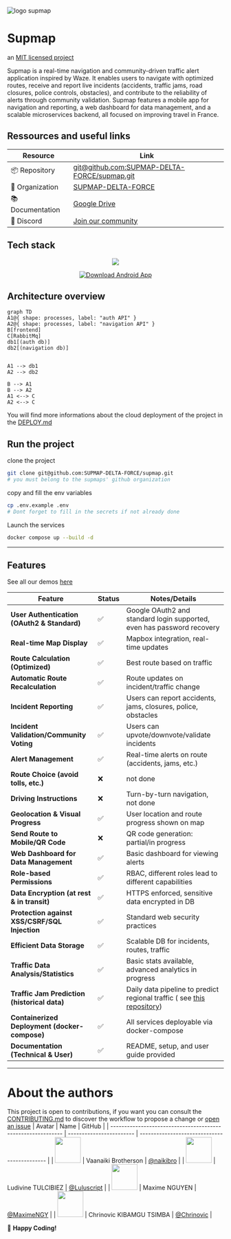 ![logo supmap](./docs/img/bg.gif)

# Supmap

an [MIT licensed project](./LICENSE)

Supmap is a real-time navigation and community-driven traffic alert application inspired by Waze. It enables users to navigate with optimized routes, receive and report live incidents (accidents, traffic jams, road closures, police controls, obstacles), and contribute to the reliability of alerts through community validation. Supmap features a mobile app for navigation and reporting, a web dashboard for data management, and a scalable microservices backend, all focused on improving travel in France.

## Ressources and useful links

| Resource         | Link                                                                                                 |
| ---------------- | ---------------------------------------------------------------------------------------------------- |
| 📦 Repository    | [git@github.com:SUPMAP-DELTA-FORCE/supmap.git](https://github.com/SUPMAP-DELTA-FORCE/supmap)         |
| 👥 Organization  | [SUPMAP-DELTA-FORCE](https://github.com/SUPMAP-DELTA-FORCE)                                          |
| 📚 Documentation | [Google Drive](https://drive.google.com/drive/folders/1zssof3ScdPpFf2q76ud1qlZG4JHQew-u?usp=sharing) |
| 💬 Discord       | [Join our community](https://discord.gg/8jjrztYUTZ)                                                  |

## Tech stack

<p align="center">
  <a href="https://skillicons.dev">
    <img src="https://skillicons.dev/icons?i=docker,nest,next,androidstudio,kotlin,postgres,rabbitmq" />
  </a>
</p>

<div align="center">
  <a href="https://k7hfcl3c2m0luhwe.public.blob.vercel-storage.com/app-release-KpHBqJCnulgGYCzUkNtPbpuHxwjdaW.apk">
    <img src="https://img.shields.io/badge/Download-Android_App-3DDC84?style=for-the-badge&logo=android&logoColor=white" alt="Download Android App"/>
  </a>
</div>

## Architecture overview

```mermaid
graph TD
A1@{ shape: processes, label: "auth API" }
A2@{ shape: processes, label: "navigation API" }
B[frontend]
C[RabbitMq]
db1[(auth db)]
db2[(navigation db)]


A1 --> db1
A2 --> db2

B --> A1
B --> A2
A1 <--> C
A2 <--> C
```

You will find more informations about the cloud deployment of the project in the [DEPLOY.md](./DEPLOY.md)

## Run the project

clone the project

```sh
git clone git@github.com:SUPMAP-DELTA-FORCE/supmap.git
# you must belong to the supmaps' github organization
```

copy and fill the env variables

```sh
cp .env.example .env
# Dont forget to fill in the secrets if not already done
```

Launch the services

```sh
docker compose up --build -d
```

---

## Features

See all our demos [here](https://www.youtube.com/playlist?list=PL1aKYgl1au6-A316Cm7tF_XKqPEY9m5qG)

| Feature                                       | Status | Notes/Details                                                                                         |
| --------------------------------------------- | ------ | ----------------------------------------------------------------------------------------------------- |
| **User Authentication (OAuth2 & Standard)**   | ✅     | Google OAuth2 and standard login supported, even has password recovery                                |
| **Real-time Map Display**                     | ✅     | Mapbox integration, real-time updates                                                                 |
| **Route Calculation (Optimized)**             | ✅     | Best route based on traffic                                                                           |
| **Automatic Route Recalculation**             | ✅     | Route updates on incident/traffic change                                                              |
| **Incident Reporting**                        | ✅     | Users can report accidents, jams, closures, police, obstacles                                         |
| **Incident Validation/Community Voting**      | ✅     | Users can upvote/downvote/validate incidents                                                          |
| **Alert Management**                          | ✅     | Real-time alerts on route (accidents, jams, etc.)                                                     |
| **Route Choice (avoid tolls, etc.)**          | ❌     | not done                                                                                              |
| **Driving Instructions**                      | ❌     | Turn-by-turn navigation, not done                                                                     |
| **Geolocation & Visual Progress**             | ✅     | User location and route progress shown on map                                                         |
| **Send Route to Mobile/QR Code**              | ❌     | QR code generation: partial/in progress                                                               |
| **Web Dashboard for Data Management**         | ✅     | Basic dashboard for viewing alerts                                                                    |
| **Role-based Permissions**                    | ✅     | RBAC, different roles lead to different capabilities                                                  |
| **Data Encryption (at rest & in transit)**    | ✅     | HTTPS enforced, sensitive data encrypted in DB                                                        |
| **Protection against XSS/CSRF/SQL Injection** | ✅     | Standard web security practices                                                                       |
| **Efficient Data Storage**                    | ✅     | Scalable DB for incidents, routes, traffic                                                            |
| **Traffic Data Analysis/Statistics**          | ✅     | Basic stats available, advanced analytics in progress                                                 |
| **Traffic Jam Prediction (historical data)**  | ✅     | Daily data pipeline to predict regional traffic ( see [this repository](./data-prediction/README.md)) |
| **Containerized Deployment (docker-compose)** | ✅     | All services deployable via docker-compose                                                            |
| **Documentation (Technical & User)**          | ✅     | README, setup, and user guide provided                                                                |

---

# About the authors

This project is open to contributions, if you want you can consult the [CONTRIBUTING.md](./CONTRIBUTING.md) to discover the workflow to propose a change or [open an issue](https://github.com/SUPMAP-DELTA-FORCE/supmap/issues/new)
| Avatar | Name | GitHub |
| ------------------------------------------------------------ | ------------------------ | -------------------------------------------- |
| <img src="https://github.com/naikibro.png" width="60px;"/> | Vaanaiki Brotherson | [@naikibro](https://github.com/naikibro) |
| <img src="https://github.com/Luluscript.png" width="60px;"/> | Ludivine TULCIBIEZ | [@Luluscript](https://github.com/Luluscript) |
| <img src="https://github.com/MaximeNGY.png" width="60px;"/> | Maxime NGUYEN | [@MaximeNGY](https://github.com/MaximeNGY) |
| <img src="https://github.com/Chrinovic.png" width="60px;"/> | Chrinovic KIBAMGU TSIMBA | [@Chrinovic](https://github.com/Chrinovic) |

🚀 **Happy Coding!**
